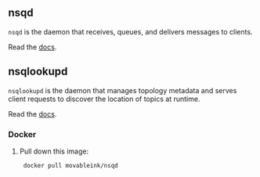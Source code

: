 ## nsqd

`nsqd` is the daemon that receives, queues, and delivers messages to clients.

Read the [docs](http://nsq.io/components/nsqd.html).

## nsqlookupd

`nsqlookupd` is the daemon that manages topology metadata and serves client requests to
discover the location of topics at runtime.

Read the [docs](http://nsq.io/components/nsqlookupd.html).

### Docker

1. Pull down this image:

        docker pull movableink/nsqd
